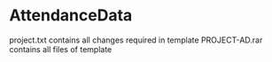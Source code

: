 # AttendanceData

project.txt contains all changes required in template
PROJECT-AD.rar contains all files of template

